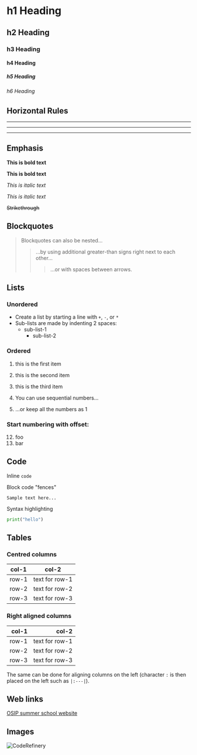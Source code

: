 # h1 Heading
## h2 Heading
### h3 Heading
#### h4 Heading
##### h5 Heading
###### h6 Heading

## Horizontal Rules

___

---

***


## Emphasis

**This is bold text**

__This is bold text__

*This is italic text*

_This is italic text_

~~Strikethrough~~


## Blockquotes


> Blockquotes can also be nested...
>> ...by using additional greater-than signs right next to each other...
> > > ...or with spaces between arrows.


## Lists

### Unordered

+ Create a list by starting a line with `+`, `-`, or `*`
+ Sub-lists are made by indenting 2 spaces:
  - sub-list-1
    - sub-list-2

### Ordered

1. this is the first item
2. this is the second item
3. this is the third item


1. You can use sequential numbers...
1. ...or keep all the numbers as 1

### Start numbering with offset:

12. foo
1. bar


## Code

Inline `code`

Block code "fences"

```
Sample text here...
```

Syntax highlighting

``` python
print("hello")
```

## Tables

### Centred columns

| col-1 | col-2 |
| ------ |----------- |
| row-1   | text for row-1 |
| row-2 | text for row-2|
| row-3    | text for row-3 |

### Right aligned columns
| col-1 | col-2 |
| ------:| -----------:|
| row-1   | text for row-1 |
| row-2 | text for row-2|
| row-3    | text for row-3 |

The same can be done for aligning columns on the left 
(character `:` is then placed on the left such as `|:---|`).

## Web links

[OSIP summer school website](http://osip2019.epfl.ch/)



## Images

![CodeRefinery](https://raw.githubusercontent.com/coderefinery/jupyter_publish/master/img/coderefinery.png)
